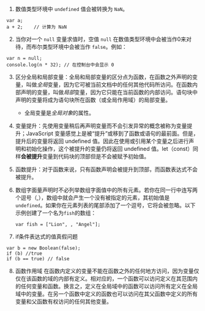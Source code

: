 1. 数值类型环境中 `undefined` 值会被转换为 `NaN`。

```
var a;
a + 2;    // 计算为 NaN
```

2. 当你对一个 `null` 变量求值时，空值 `null` 在数值类型环境中会被当作0来对待，而布尔类型环境中会被当作 `false`。例如：

```
var n = null;
console.log(n * 32); // 在控制台中会显示 0
```

3. 区分全局和局部变量：全局和局部变量的区分点为函数，在函数之外声明的变量，叫做*全局*变量，因为它可被当前文档中的任何其他代码所访问。在函数内部声明的变量，叫做*局部*变量，因为它只能在当前函数的内部访问。语句块中声明的变量将成为语句块所在函数（或全局作用域）的局部变量。
   
   - 全局变量是*全局对象*的属性。
4. 变量提升：先使用变量稍后再声明变量而不会引发异常的概念被称为变量提升；JavaScript 变量感觉上是被“提升”或移到了函数或语句的最前面。但是，提升后的变量将返回 undefined 值。因此在使用或引用某个变量之后进行声明和初始化操作，这个被提升的变量仍将返回 undefined 值。let（const）同样**会被提升**变量到代码块的顶部但是不会被赋予初始值。
5. 函数提升：对于函数来说，只有函数声明会被提升到顶部，而函数表达式不会被提升。

6. 数组字面量声明时不必列举数组字面值中的所有元素。若你在同一行中连写两个逗号（,），数组中就会产生一个没有被指定的元素，其初始值是`undefined`。如果你在元素列表的尾部添加了一个逗号，它将会被忽略。以下示例创建了一个名为`fish`的数组：

   ```
   var fish = ["Lion", , "Angel"];
   ```
7. if条件表达式的值真假问题
```
var b = new Boolean(false);
if (b) //true
if (b == true) // false
```
8. 函数作用域
在函数内定义的变量不能在函数之外的任何地方访问，因为变量仅仅在该函数的域的内部有定义。相对应的，一个函数可以访问定义在其范围内的任何变量和函数。换言之，定义在全局域中的函数可以访问所有定义在全局域中的变量。在另一个函数中定义的函数也可以访问在其父函数中定义的所有变量和父函数有权访问的任何其他变量。